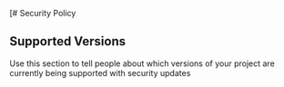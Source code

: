 [# Security Policy

## Supported Versions

Use this section to tell people about which versions of your project are
currently being supported with security updates